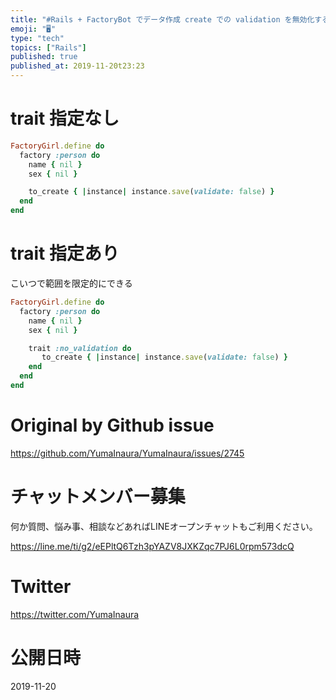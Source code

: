 ```yaml
---
title: "#Rails + FactoryBot でデータ作成 create での validation を無効化する例 : trait を利用"
emoji: "🖥"
type: "tech"
topics: ["Rails"]
published: true
published_at: 2019-11-20t23:23
---
```


# trait 指定なし

```rb
FactoryGirl.define do
  factory :person do
    name { nil }
    sex { nil }

    to_create { |instance| instance.save(validate: false) }
  end
end
```

# trait 指定あり

こいつで範囲を限定的にできる

```rb
FactoryGirl.define do
  factory :person do
    name { nil }
    sex { nil }

    trait :no_validation do
       to_create { |instance| instance.save(validate: false) }
    end
  end
end
```




# Original by Github issue

https://github.com/YumaInaura/YumaInaura/issues/2745








<!-- Update From Qiita API -->

# チャットメンバー募集


何か質問、悩み事、相談などあればLINEオープンチャットもご利用ください。

https://line.me/ti/g2/eEPltQ6Tzh3pYAZV8JXKZqc7PJ6L0rpm573dcQ





# Twitter


https://twitter.com/YumaInaura


<!-- Update From Qiita API -->



# 公開日時

2019-11-20
